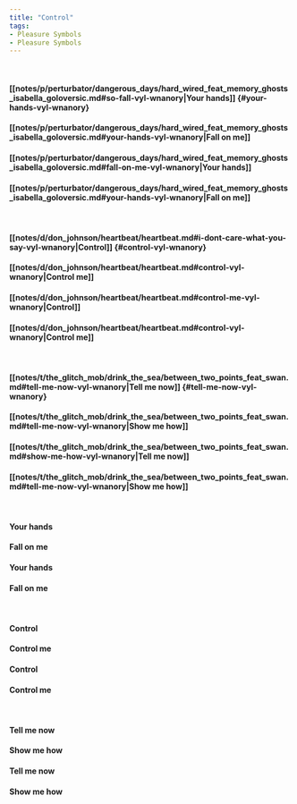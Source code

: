 ```yaml
---
title: "Control"
tags:
- Pleasure Symbols
- Pleasure Symbols
---
```

&nbsp;
#### [[notes/p/perturbator/dangerous_days/hard_wired_feat_memory_ghosts_isabella_goloversic.md#so-fall-vyl-wnanory|Your hands]] {#your-hands-vyl-wnanory}
#### [[notes/p/perturbator/dangerous_days/hard_wired_feat_memory_ghosts_isabella_goloversic.md#your-hands-vyl-wnanory|Fall on me]]
#### [[notes/p/perturbator/dangerous_days/hard_wired_feat_memory_ghosts_isabella_goloversic.md#fall-on-me-vyl-wnanory|Your hands]]
#### [[notes/p/perturbator/dangerous_days/hard_wired_feat_memory_ghosts_isabella_goloversic.md#your-hands-vyl-wnanory|Fall on me]]
&nbsp;
#### [[notes/d/don_johnson/heartbeat/heartbeat.md#i-dont-care-what-you-say-vyl-wnanory|Control]] {#control-vyl-wnanory}
#### [[notes/d/don_johnson/heartbeat/heartbeat.md#control-vyl-wnanory|Control me]]
#### [[notes/d/don_johnson/heartbeat/heartbeat.md#control-me-vyl-wnanory|Control]]
#### [[notes/d/don_johnson/heartbeat/heartbeat.md#control-vyl-wnanory|Control me]]
&nbsp;
#### [[notes/t/the_glitch_mob/drink_the_sea/between_two_points_feat_swan.md#tell-me-now-vyl-wnanory|Tell me now]] {#tell-me-now-vyl-wnanory}
#### [[notes/t/the_glitch_mob/drink_the_sea/between_two_points_feat_swan.md#tell-me-now-vyl-wnanory|Show me how]]
#### [[notes/t/the_glitch_mob/drink_the_sea/between_two_points_feat_swan.md#show-me-how-vyl-wnanory|Tell me now]]
#### [[notes/t/the_glitch_mob/drink_the_sea/between_two_points_feat_swan.md#tell-me-now-vyl-wnanory|Show me how]]
&nbsp;
#### Your hands
#### Fall on me
#### Your hands
#### Fall on me
&nbsp;
#### Control
#### Control me
#### Control
#### Control me
&nbsp;
#### Tell me now
#### Show me how
#### Tell me now
#### Show me how
